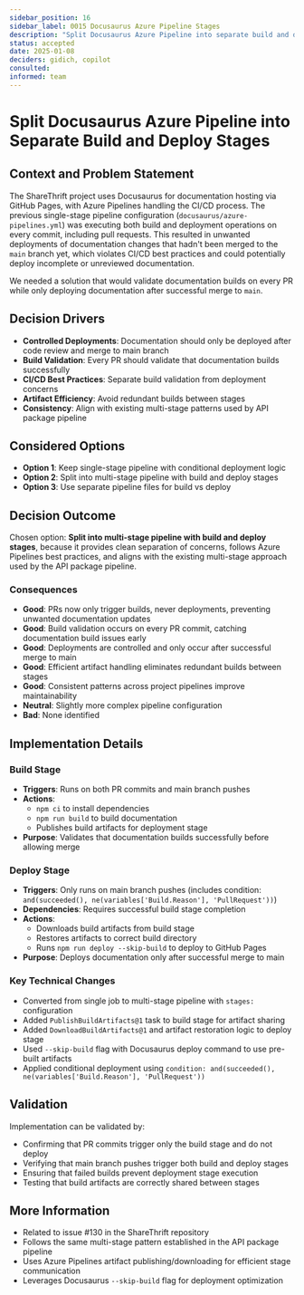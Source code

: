 ```yaml
---
sidebar_position: 16
sidebar_label: 0015 Docusaurus Azure Pipeline Stages
description: "Split Docusaurus Azure Pipeline into separate build and deploy stages to prevent unwanted deployments from PRs."
status: accepted
date: 2025-01-08
deciders: gidich, copilot
consulted: 
informed: team
---
```


# Split Docusaurus Azure Pipeline into Separate Build and Deploy Stages

## Context and Problem Statement

The ShareThrift project uses Docusaurus for documentation hosting via GitHub Pages, with Azure Pipelines handling the CI/CD process. The previous single-stage pipeline configuration (`docusaurus/azure-pipelines.yml`) was executing both build and deployment operations on every commit, including pull requests. This resulted in unwanted deployments of documentation changes that hadn't been merged to the `main` branch yet, which violates CI/CD best practices and could potentially deploy incomplete or unreviewed documentation.

We needed a solution that would validate documentation builds on every PR while only deploying documentation after successful merge to `main`.

## Decision Drivers

- **Controlled Deployments**: Documentation should only be deployed after code review and merge to main branch
- **Build Validation**: Every PR should validate that documentation builds successfully
- **CI/CD Best Practices**: Separate build validation from deployment concerns
- **Artifact Efficiency**: Avoid redundant builds between stages
- **Consistency**: Align with existing multi-stage patterns used by API package pipeline

## Considered Options

- **Option 1**: Keep single-stage pipeline with conditional deployment logic
- **Option 2**: Split into multi-stage pipeline with build and deploy stages
- **Option 3**: Use separate pipeline files for build vs deploy

## Decision Outcome

Chosen option: **Split into multi-stage pipeline with build and deploy stages**, because it provides clean separation of concerns, follows Azure Pipelines best practices, and aligns with the existing multi-stage approach used by the API package pipeline.

### Consequences

- **Good**: PRs now only trigger builds, never deployments, preventing unwanted documentation updates
- **Good**: Build validation occurs on every PR commit, catching documentation build issues early
- **Good**: Deployments are controlled and only occur after successful merge to main
- **Good**: Efficient artifact handling eliminates redundant builds between stages
- **Good**: Consistent patterns across project pipelines improve maintainability
- **Neutral**: Slightly more complex pipeline configuration
- **Bad**: None identified

## Implementation Details

### Build Stage
- **Triggers**: Runs on both PR commits and main branch pushes
- **Actions**: 
  - `npm ci` to install dependencies
  - `npm run build` to build documentation
  - Publishes build artifacts for deployment stage
- **Purpose**: Validates that documentation builds successfully before allowing merge

### Deploy Stage  
- **Triggers**: Only runs on main branch pushes (includes condition: `and(succeeded(), ne(variables['Build.Reason'], 'PullRequest'))`)
- **Dependencies**: Requires successful build stage completion
- **Actions**: 
  - Downloads build artifacts from build stage
  - Restores artifacts to correct build directory
  - Runs `npm run deploy --skip-build` to deploy to GitHub Pages
- **Purpose**: Deploys documentation only after successful merge to main

### Key Technical Changes
- Converted from single job to multi-stage pipeline with `stages:` configuration
- Added `PublishBuildArtifacts@1` task to build stage for artifact sharing
- Added `DownloadBuildArtifacts@1` and artifact restoration logic to deploy stage
- Used `--skip-build` flag with Docusaurus deploy command to use pre-built artifacts
- Applied conditional deployment using `condition: and(succeeded(), ne(variables['Build.Reason'], 'PullRequest'))`

## Validation

Implementation can be validated by:
- Confirming that PR commits trigger only the build stage and do not deploy
- Verifying that main branch pushes trigger both build and deploy stages
- Ensuring that failed builds prevent deployment stage execution
- Testing that build artifacts are correctly shared between stages

## More Information

- Related to issue #130 in the ShareThrift repository
- Follows the same multi-stage pattern established in the API package pipeline
- Uses Azure Pipelines artifact publishing/downloading for efficient stage communication
- Leverages Docusaurus `--skip-build` flag for deployment optimization
